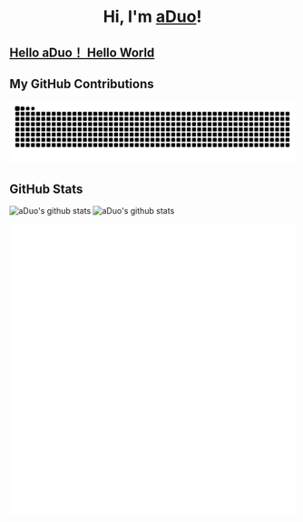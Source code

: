 <h1 align="center">Hi, I'm <a href="https://aduo.wang/"> aDuo</a>!</h1>

## [Hello aDuo！ Hello World](https://aduo.wang)

## My GitHub Contributions

![](https://raw.githubusercontent.com/aaduo/aaduo/main/assets/github-contribution-grid-snake.svg)

## GitHub Stats

<p align="left">
<img alt="aDuo's github stats" height='230' src="https://github-readme-stats.vercel.app/api?username=aaduo&show_icons=true&include_all_commits=true">
<img alt="aDuo's github stats" height='230' src="https://github-readme-stats.vercel.app/api/top-langs/?username=aaduo&hide=php">
</p>

![Metrics](/github-metrics.svg)
